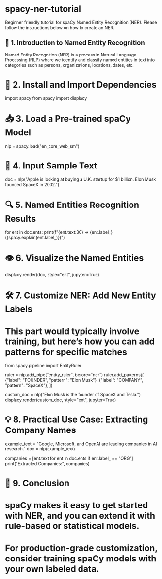 # spacy-ner-tutorial
Beginner friendly tutorial for spaCy Named Entity Recognition (NER). Please follow the instructions below on how to create an NER.

## 🧠 1. Introduction to Named Entity Recognition
Named Entity Recognition (NER) is a process in Natural Language Processing (NLP) where we identify and classify
named entities in text into categories such as persons, organizations, locations, dates, etc.

# 🧰 2. Install and Import Dependencies
import spacy
from spacy import displacy

# 📥 3. Load a Pre-trained spaCy Model
nlp = spacy.load("en_core_web_sm")

# 📝 4. Input Sample Text
doc = nlp("Apple is looking at buying a U.K. startup for $1 billion. Elon Musk founded SpaceX in 2002.")

# 🔍 5. Named Entities Recognition Results
for ent in doc.ents:
    print(f"{ent.text:30} -> {ent.label_} ({spacy.explain(ent.label_)})")

# 👁️ 6. Visualize the Named Entities
displacy.render(doc, style="ent", jupyter=True)

# 🛠️ 7. Customize NER: Add New Entity Labels
# This part would typically involve training, but here’s how you can add patterns for specific matches
from spacy.pipeline import EntityRuler

ruler = nlp.add_pipe("entity_ruler", before="ner")
ruler.add_patterns([
    {"label": "FOUNDER", "pattern": "Elon Musk"},
    {"label": "COMPANY", "pattern": "SpaceX"},
])

custom_doc = nlp("Elon Musk is the founder of SpaceX and Tesla.")
displacy.render(custom_doc, style="ent", jupyter=True)

# 💡 8. Practical Use Case: Extracting Company Names
example_text = "Google, Microsoft, and OpenAI are leading companies in AI research."
doc = nlp(example_text)

companies = [ent.text for ent in doc.ents if ent.label_ == "ORG"]
print("Extracted Companies:", companies)

# 📘 9. Conclusion
# spaCy makes it easy to get started with NER, and you can extend it with rule-based or statistical models.
# For production-grade customization, consider training spaCy models with your own labeled data.

